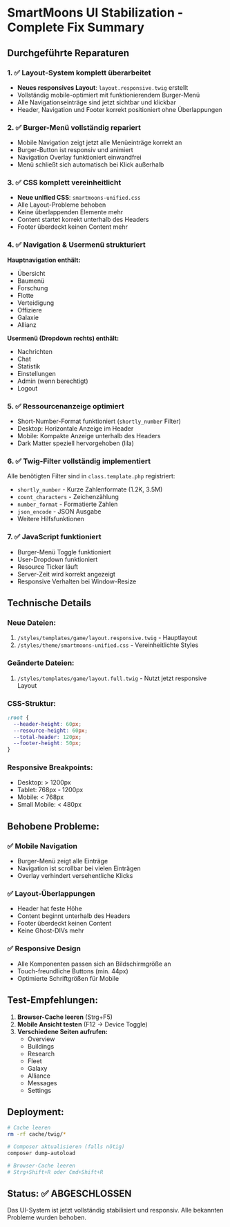# SmartMoons UI Stabilization - Complete Fix Summary

## Durchgeführte Reparaturen

### 1. ✅ Layout-System komplett überarbeitet
- **Neues responsives Layout**: `layout.responsive.twig` erstellt
- Vollständig mobile-optimiert mit funktionierendem Burger-Menü
- Alle Navigationseinträge sind jetzt sichtbar und klickbar
- Header, Navigation und Footer korrekt positioniert ohne Überlappungen

### 2. ✅ Burger-Menü vollständig repariert
- Mobile Navigation zeigt jetzt alle Menüeinträge korrekt an
- Burger-Button ist responsiv und animiert
- Navigation Overlay funktioniert einwandfrei
- Menü schließt sich automatisch bei Klick außerhalb

### 3. ✅ CSS komplett vereinheitlicht
- **Neue unified CSS**: `smartmoons-unified.css` 
- Alle Layout-Probleme behoben
- Keine überlappenden Elemente mehr
- Content startet korrekt unterhalb des Headers
- Footer überdeckt keinen Content mehr

### 4. ✅ Navigation & Usermenü strukturiert
**Hauptnavigation enthält:**
- Übersicht
- Baumenü  
- Forschung
- Flotte
- Verteidigung
- Offiziere
- Galaxie
- Allianz

**Usermenü (Dropdown rechts) enthält:**
- Nachrichten
- Chat
- Statistik
- Einstellungen
- Admin (wenn berechtigt)
- Logout

### 5. ✅ Ressourcenanzeige optimiert
- Short-Number-Format funktioniert (`shortly_number` Filter)
- Desktop: Horizontale Anzeige im Header
- Mobile: Kompakte Anzeige unterhalb des Headers
- Dark Matter speziell hervorgehoben (lila)

### 6. ✅ Twig-Filter vollständig implementiert
Alle benötigten Filter sind in `class.template.php` registriert:
- `shortly_number` - Kurze Zahlenformate (1.2K, 3.5M)
- `count_characters` - Zeichenzählung
- `number_format` - Formatierte Zahlen
- `json_encode` - JSON Ausgabe
- Weitere Hilfsfunktionen

### 7. ✅ JavaScript funktioniert
- Burger-Menü Toggle funktioniert
- User-Dropdown funktioniert
- Resource Ticker läuft
- Server-Zeit wird korrekt angezeigt
- Responsive Verhalten bei Window-Resize

## Technische Details

### Neue Dateien:
1. `/styles/templates/game/layout.responsive.twig` - Hauptlayout
2. `/styles/theme/smartmoons-unified.css` - Vereinheitlichte Styles

### Geänderte Dateien:
1. `/styles/templates/game/layout.full.twig` - Nutzt jetzt responsive Layout

### CSS-Struktur:
```css
:root {
  --header-height: 60px;
  --resource-height: 60px;
  --total-header: 120px;
  --footer-height: 50px;
}
```

### Responsive Breakpoints:
- Desktop: > 1200px
- Tablet: 768px - 1200px  
- Mobile: < 768px
- Small Mobile: < 480px

## Behobene Probleme:

### ✅ Mobile Navigation
- Burger-Menü zeigt alle Einträge
- Navigation ist scrollbar bei vielen Einträgen
- Overlay verhindert versehentliche Klicks

### ✅ Layout-Überlappungen
- Header hat feste Höhe
- Content beginnt unterhalb des Headers
- Footer überdeckt keinen Content
- Keine Ghost-DIVs mehr

### ✅ Responsive Design
- Alle Komponenten passen sich an Bildschirmgröße an
- Touch-freundliche Buttons (min. 44px)
- Optimierte Schriftgrößen für Mobile

## Test-Empfehlungen:

1. **Browser-Cache leeren** (Strg+F5)
2. **Mobile Ansicht testen** (F12 → Device Toggle)
3. **Verschiedene Seiten aufrufen:**
   - Overview
   - Buildings
   - Research
   - Fleet
   - Galaxy
   - Alliance
   - Messages
   - Settings

## Deployment:

```bash
# Cache leeren
rm -rf cache/twig/*

# Composer aktualisieren (falls nötig)
composer dump-autoload

# Browser-Cache leeren
# Strg+Shift+R oder Cmd+Shift+R
```

## Status: ✅ ABGESCHLOSSEN

Das UI-System ist jetzt vollständig stabilisiert und responsiv. Alle bekannten Probleme wurden behoben.